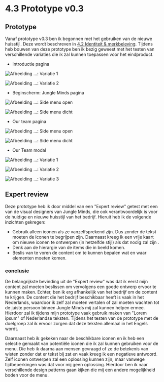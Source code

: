 # 4.3 Prototype v0.3

## Prototype 

Vanaf prototype v0.3 ben ik begonnen met het gebruiken van de nieuwe huisstijl. Deze wordt beschreven in [4.2 Identiteit & merkbeleving](4.2-identiteit-and-merkbeleving.md#nieuwe-huisstijl). Tijdens heb bouwen van deze prototype ben ik bezig geweest met het testen van verschillende variaties die ik zal kunnen toepassen voor het eindproduct. 

* Introductie pagina

![Afbeelding ...: Variatie 1](../.gitbook/assets/home.jpg)

![Afbeelding ...: Variatie 2](../.gitbook/assets/home-copy.png)

* Beginscherm: Jungle Minds pagina

![Afbeelding ...: Side menu open](../.gitbook/assets/foto-en-tekst.jpg)

  


![Afbeelding ...: Side menu dicht](../.gitbook/assets/foto-en-tekst-variatie.jpg)

* Our team pagina

![Afbeelding ...: Side menu open](../.gitbook/assets/our-team-menu-open.jpg)

![Afbeelding ...: Side menu dicht](../.gitbook/assets/our-team-menu-closed%20%281%29.jpg)

* Our Team modal

![Afbeelding ...: Variatie 1](../.gitbook/assets/our-team-modal-white.jpg)

![Afbeelding ...: Variatie 2](../.gitbook/assets/blue%20%281%29.jpg)

![Afbeelding ...: Variatie 3](../.gitbook/assets/blue-copy%20%281%29.jpg)



## Expert review

Deze prototype heb ik door middel van een "Expert review" getest met een van de visual designers van Jungle Minds, die ook verantwoordelijk is voor de huidige en nieuwe huisstijl van het bedrijf. Hieruit heb ik de volgende inzichten gekregen:

* Gebruik alleen iconen als ze vanzelfsprekend zijn. Dus zonder de tekst moeten de iconen te begrijpen zijn. Daarnaast kreeg ik een vrije kaart om nieuwe iconen te ontwerpen \(in hetzelfde stijl\) als dat nodig zal zijn .
* Denk aan de hierargie van de items die in beeld komen.
* Beslis van te voren de content om te kunnen bepalen wat en waar elementen moeten komen.

### conclusie

De belangrijkste bevinding uit de "Expert review" was dat ik eerst mijn content zal moeten beslissen om vervolgens een goede ontwerp ervoor te kunnen maken. Echter, ben ik erg afhankelijk van het bedrijf om de content te krijgen. De content die het bedrijf beschikbaar heeft is vaak in het Nederlands, waardoor ik zelf zal moeten vertalen of zal moeten wachten tot de juiste persoon binnen Jungle Minds mij zal kunnen helpen ermee. Hierdoor zal ik tijdens mijn prototype vaak gebruik maken van "Lorem ipsum" of Nederlandse teksten. Tijdens het testen van de prototype met de doelgroep zal ik ervoor zorgen dat deze teksten allemaal in het Engels wordt. 

Daarnaast heb ik gekeken naar de beschikbare iconen en ik heb een selectie gemaakt van potentiële iconen die ik zal kunnen gebruiken voor de menu. Die heb ik daarna aan mensen gevraagd of ze de betekenis van wisten zonder dat er tekst bij zat en vaak kreeg ik een negatieve antwoord. Zelf iconen ontwerpen zal een oplossing kunnen zijn, maar vanwege tijdbeperkingen was dat voor mij geen oplossing. Hierdoor ben ik naar verschillende design patterns gaan kijken die mij een andere mogelijkheid boden voor de menu. 

